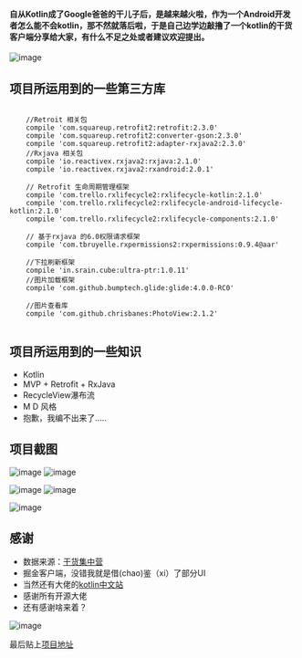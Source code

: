 
#### 自从Kotlin成了Google爸爸的干儿子后，是越来越火啦，作为一个Android开发者怎么能不会kotlin，那不然就落后啦，于是自己边学边敲撸了一个kotlin的干货客户端分享给大家，有什么不足之处或者建议欢迎提出。

![image](http://osxn71dzu.bkt.clouddn.com/kotlin_blog_img.jpg)

## 项目所运用到的一些第三方库


```
  
    //Retroit 相关包
    compile 'com.squareup.retrofit2:retrofit:2.3.0'
    compile 'com.squareup.retrofit2:converter-gson:2.3.0'
    compile 'com.squareup.retrofit2:adapter-rxjava2:2.3.0'
    //Rxjava 相关包
    compile 'io.reactivex.rxjava2:rxjava:2.1.0'
    compile 'io.reactivex.rxjava2:rxandroid:2.0.1'
    
    // Retrofit 生命周期管理框架
    compile 'com.trello.rxlifecycle2:rxlifecycle-kotlin:2.1.0'
    compile 'com.trello.rxlifecycle2:rxlifecycle-android-lifecycle-kotlin:2.1.0'
    compile 'com.trello.rxlifecycle2:rxlifecycle-components:2.1.0'
    
    // 基于rxjava 的6.0权限请求框架
    compile 'com.tbruyelle.rxpermissions2:rxpermissions:0.9.4@aar'
    
    //下拉刷新框架
    compile 'in.srain.cube:ultra-ptr:1.0.11'
    //图片加载框架
    compile 'com.github.bumptech.glide:glide:4.0.0-RC0'
    
    //图片查看库
    compile 'com.github.chrisbanes:PhotoView:2.1.2'
    
```

## 项目所运用到的一些知识

- Kotlin
- MVP + Retrofit + RxJava
- RecycleView瀑布流
- M D 风格
- 抱歉，我编不出来了.....


## 项目截图

![image](http://osxn71dzu.bkt.clouddn.com/gk1.png)       ![image](http://osxn71dzu.bkt.clouddn.com/gk2.png)

![image](http://osxn71dzu.bkt.clouddn.com/gk3.png)       ![image](http://osxn71dzu.bkt.clouddn.com/gk4.png)

![image](http://osxn71dzu.bkt.clouddn.com/gk5.png)

## 感谢

- 数据来源：[干货集中营](http://gank.io/)
- 掘金客户端，没错我就是借(chao)鉴（xi）了部分UI
- 当然还有大佬的[kotlin中文站](https://www.kotlincn.net/)
- 感谢所有开源大佬
- 还有感谢啥来着？



![image](http://osxn71dzu.bkt.clouddn.com/blog_img2.gif)


最后贴上[项目地址](https://github.com/NightsSky/GankForKotlin/)
